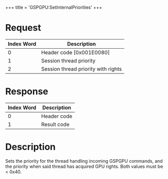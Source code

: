 +++
title = 'GSPGPU:SetInternalPriorities'
+++

# Request

| Index Word | Description                         |
|------------|-------------------------------------|
| 0          | Header code \[0x001E0080\]          |
| 1          | Session thread priority             |
| 2          | Session thread priority with rights |

# Response

| Index Word | Description |
|------------|-------------|
| 0          | Header code |
| 1          | Result code |

# Description

Sets the priority for the thread handling incoming GSPGPU commands, and the priority when said thread has acquired GPU rights. Both values must be \< 0x40.
